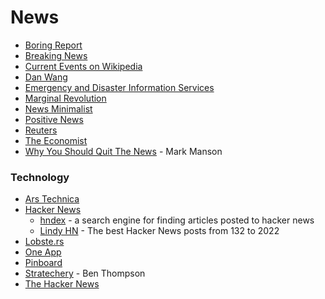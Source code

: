 # News

* [Boring Report](https://www.boringreport.org/app)
* [Breaking News](https://breaking.ai/)
* [Current Events on Wikipedia](https://en.wikipedia.org/wiki/Portal:Current\_events)
* [Dan Wang](https://danwang.co/)
* [Emergency and Disaster Information Services](https://rsoe-edis.org/)
* [Marginal Revolution](https://marginalrevolution.com/)
* [News Minimalist](https://www.newsminimalist.com/)
* [Positive News](https://www.positive.news/)
* [Reuters](https://www.reuters.com/)
* [The Economist](https://www.economist.com/)
* [Why You Should Quit The News](https://markmanson.net/why-you-should-quit-the-news) - Mark Manson

### Technology

* [Ars Technica](https://arstechnica.com/)
* [Hacker News](https://news.ycombinator.com/)
  * [hndex](https://hndex.org/) - a search engine for finding articles posted to hacker news
  * [Lindy HN](https://hn.lindylearn.io/) - The best Hacker News posts from 132 to 2022
* [Lobste.rs](https://lobste.rs/)
* [One App](https://reader.one/)
* [Pinboard](https://pinboard.in/popular/)
* [Stratechery](https://stratechery.com/) - Ben Thompson
* [The Hacker News](https://thehackernews.com/)
